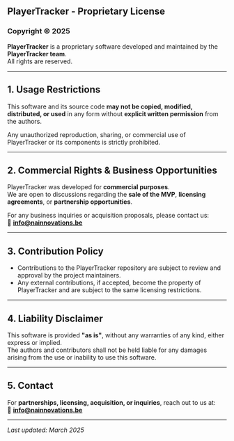 ## PlayerTracker - Proprietary License  

### Copyright © 2025  
**PlayerTracker** is a proprietary software developed and maintained by the **PlayerTracker team**.  
All rights are reserved.  

---

## 1. Usage Restrictions  
This software and its source code **may not be copied, modified, distributed, or used** in any form without **explicit written permission** from the authors.  

Any unauthorized reproduction, sharing, or commercial use of PlayerTracker or its components is strictly prohibited.  

---

## 2. Commercial Rights & Business Opportunities  
PlayerTracker was developed for **commercial purposes**.  
We are open to discussions regarding the **sale of the MVP**, **licensing agreements**, or **partnership opportunities**.  

For any business inquiries or acquisition proposals, please contact us:  
📩 **info@nainnovations.be**  

---

## 3. Contribution Policy  
- Contributions to the PlayerTracker repository are subject to review and approval by the project maintainers.  
- Any external contributions, if accepted, become the property of PlayerTracker and are subject to the same licensing restrictions.  

---

## 4. Liability Disclaimer  
This software is provided **"as is"**, without any warranties of any kind, either express or implied.  
The authors and contributors shall not be held liable for any damages arising from the use or inability to use this software.  

---

## 5. Contact  
For **partnerships, licensing, acquisition, or inquiries**, reach out to us at:  
📩 **info@nainnovations.be**  

---

_Last updated: March 2025_
